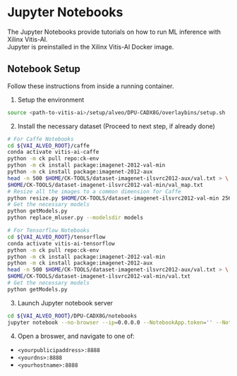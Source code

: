 # Jupyter Notebooks

The Jupyter Notebooks provide tutorials on how to run ML inference with Xilinx Vitis-AI.  
Jupyter is preinstalled in the Xilinx Vitis-AI Docker image.

## Notebook Setup

Follow these instructions from inside a running container.

1. Setup the environment
  ```sh
  source <path-to-vitis-ai>/setup/alveo/DPU-CADX8G/overlaybins/setup.sh
  ```

2. Install the necessary dataset (Proceed to next step, if already done)
  ```sh
  # For Caffe Notebooks
  cd ${VAI_ALVEO_ROOT}/caffe
  conda activate vitis-ai-caffe
  python -m ck pull repo:ck-env
  python -m ck install package:imagenet-2012-val-min
  python -m ck install package:imagenet-2012-aux
  head -n 500 $HOME/CK-TOOLS/dataset-imagenet-ilsvrc2012-aux/val.txt > \
  $HOME/CK-TOOLS/dataset-imagenet-ilsvrc2012-val-min/val_map.txt
  # Resize all the images to a common dimension for Caffe
  python resize.py $HOME/CK-TOOLS/dataset-imagenet-ilsvrc2012-val-min 256 256
  # Get the necessary models
  python getModels.py
  python replace_mluser.py --modelsdir models
  
  # For Tensorflow Notebooks
  cd ${VAI_ALVEO_ROOT}/tensorflow
  conda activate vitis-ai-tensorflow
  python -m ck pull repo:ck-env
  python -m ck install package:imagenet-2012-val-min
  python -m ck install package:imagenet-2012-aux
  head -n 500 $HOME/CK-TOOLS/dataset-imagenet-ilsvrc2012-aux/val.txt > \
  $HOME/CK-TOOLS/dataset-imagenet-ilsvrc2012-val-min/val.txt
  # Get the necessary models
  python getModels.py
  ```
  
3. Launch Jupyter notebook server
  ```sh
  cd ${VAI_ALVEO_ROOT}/DPU-CADX8G/notebooks
  jupyter notebook --no-browser --ip=0.0.0.0 --NotebookApp.token='' --NotebookApp.password=''
  ```
  
4. Open a broswer, and navigate to one of:
  - `<yourpublicipaddress>:8888`
  - `<yourdns>:8888`
  - `<yourhostname>:8888`
